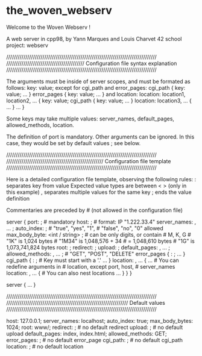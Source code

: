 # the_woven_webserv

Welcome to the Woven Webserv !

A web server in cpp98, by Yann Marques and Louis Charvet
42 school project: webserv

///////////////////////////////////////////////////////////////////////////////
///////////////////////////////////////// Configuration file syntax explanation
///////////////////////////////////////////////////////////////////////////////

The arguments must be inside of server scopes, and must be formated as follows:
	key: value;
except for cgi_path and error_pages:
	cgi_path {
		key: value;
		...
	}
	error_pages {
		key: value;
		...
	}
and location:
	location: location1, location2, ... {
		key: value;
		cgi_path {
			key: value;
			...
		}
		location: location3, ... {
			...
		}
		...
	}

Some keys may take multiple values:
	server_names, default_pages, allowed_methods, location.

The definition of port is mandatory.
Other arguments can be ignored. In this case, they would be set by default
values ; see below.

///////////////////////////////////////////////////////////////////////////////
/////////////////////////////////////////////////// Configuration file template
///////////////////////////////////////////////////////////////////////////////

Here is a detailed configuration file template, observing the following rules:
: separates key from value
Expected value types are between < > (only in this example)
, separates multiple values for the same key
; ends the value definition

Commentaries are preceded by # (not allowed in the configuration file)

server {
	port:				<int> ;				# mandatory
	host:				<string> ;			# format: IP "1.222.33.4"
	server_names:		<string> , ... ;
	auto_index:			<string> ;			# "true", "yes", "1",
												# "false", "no", "0" allowed
	max_body_byte:		<int / string> ;	# can be only digits, or contain
												# M, K, G
												# "1K" is 1,024 bytes
												# "1M34" is 1,048,576 + 34
												# = 1,048,610 bytes
												# "1G" is 1,073,741,824 bytes
	root:				<string> ;
	redirect:			<string> ;
	upload:				<string> ;
	default_pages:		<string> , ... ;
	allowed_methods:	<string> , ... ;	# "GET", "POST", "DELETE"
	error_pages {
		<int> : <string> ;
		...
	}
	cgi_path {
		<string> : <string> ;				# Key must start with a '.'
		...
	}
	location: <string> , ... {
		...									# You can redefine arguments in
												# location, except port, host,
												# server_names
		location: <string>, ... {			# You can also nest locations
			...
		}
	}
}

server {
	...
}

///////////////////////////////////////////////////////////////////////////////
//////////////////////////////////////////////////////////////// Default values
///////////////////////////////////////////////////////////////////////////////

host:				127.0.0.1;
server_names:		localhost;
auto_index:			true;
max_body_bytes:		1024;
root:				www/;
redirect:			;					# no default redirect
upload:				;					# no default upload
default_pages:		index, index.html;
allowed_methods:	GET;
error_pages:		;					# no default error_page
cgi_path:			;					# no default cgi_path
location:			;					# no default location
